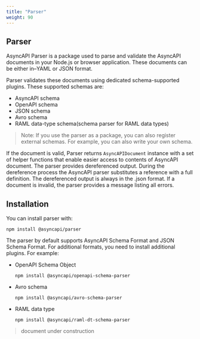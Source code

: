 ```yaml
---
title: "Parser"
weight: 90
---
```


## Parser

AsyncAPI Parser is a package used to parse and validate the AsyncAPI documents in your Node.js or browser application. These documents can be either in–YAML or JSON format.

Parser validates these documents using dedicated schema-supported plugins. These supported schemas are:

- AsyncAPI schema
- OpenAPI schema
- JSON schema
- Avro schema
- RAML data-type schema(schema parser for RAML data types)

> Note: If you use the parser as a package, you can also register external schemas. For example, you can also write your own schema.

If the document is valid, Parser returns `AsyncAPIDocument` instance with a set of helper functions that enable easier access to contents of AsyncAPI document. The parser provides dereferenced output. During the dereference process the AsyncAPI parser substitutes a reference with a full definition. The dereferenced output is always in the .json format. If a document is invalid, the parser provides a message listing all errors. 

## Installation

You can install parser with:

```
npm install @asyncapi/parser
```
The parser by default supports AsyncAPI Schema Format and JSON Schema Format. For additional formats, you need to install additional plugins. For example:

- OpenAPI Schema Object
  ```
  npm install @asyncapi/openapi-schema-parser
  ```
- Avro schema
  ```
  npm install @asyncapi/avro-schema-parser
  ```
- RAML data type
  ```
  npm install @asyncapi/raml-dt-schema-parser
  ```

> document under construction


